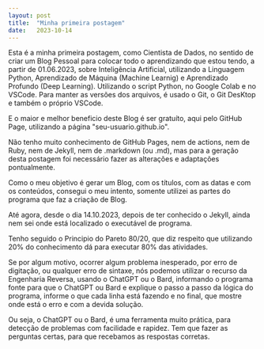 ```yaml
---
layout: post
title:  "Minha primeira postagem"
date:   2023-10-14
---
```


<p class="intro"><span class="dropcap">E</span>sta é a minha primeira postagem, como Cientista de Dados, no sentido de criar um Blog Pessoal para colocar todo o aprendizando que estou tendo, a partir de 01.06.2023, sobre Inteligência Artificial, utilizando a Linguagem Python, Aprendizado de Máquina (Machine Learnig) e Aprendizado Profundo (Deep Learning). Utilizando o script Python, no Google Colab e no VSCode. Para manter as versões dos arquivos, é usado o Git, o Git DesKtop e também o próprio VSCode.
</p>

E o maior e melhor beneficio deste Blog é ser gratuíto, aqui pelo GitHub Page, utilizando a página "seu-usuario.github.io". 

Não tenho muito conhecimento de GitHub Pages, nem de actions, nem de Ruby, nem de Jekyll, nem de .markdown (ou .md), mas para a geração desta postagem foi necessário fazer as alterações e adaptações pontualmente. 

Como o meu objetivo é gerar um Blog, com os títulos, com as datas e com os conteúdos, consegui o meu intento,  somente utilizei as partes do programa que faz a criação de Blog.

Até agora, desde o dia 14.10.2023, depois de ter conhecido o Jekyll, ainda nem sei onde está localizado o executável de programa.

Tenho seguido o Principio do Pareto 80/20, que diz respeito que utilizando 20% do conhecimento dá para executar 80% das atividades.
 
Se por algum motivo, ocorrer algum problema inesperado, por erro de digitação, ou qualquer erro de sintaxe, nós podemos utilizar o recurso da Engenharia Reversa, usando o ChatGPT ou o Bard, informando o programa fonte para que o ChatGPT ou Bard e explique o passo a passo da lógica do programa, informe o que cada linha está fazendo e no final, que mostre onde está o erro e com a devida solução. 

Ou seja, o ChatGPT ou o Bard, é uma ferramenta muito prática, para detecção de problemas com facilidade e rapidez. Tem que fazer as perguntas certas, para que recebamos as respostas corretas. 



